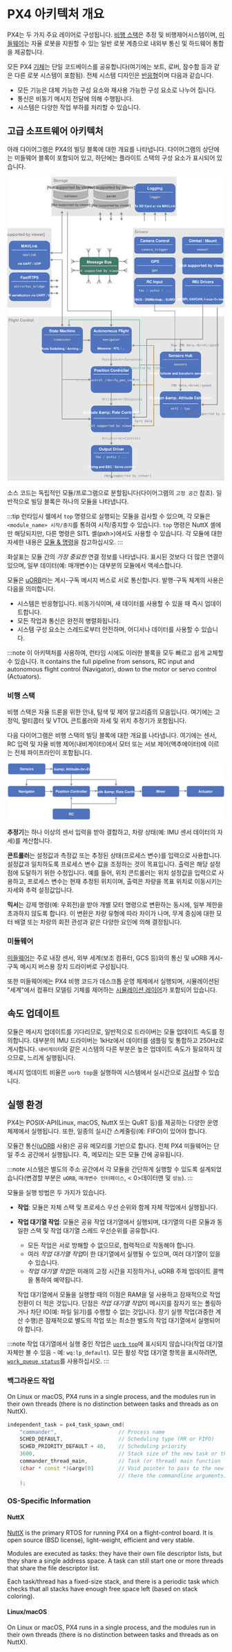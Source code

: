 # PX4 아키텍처 개요

PX4는 두 가지 주요 레이어로 구성됩니다. [비행 스택](#flight-stack)은 추정 및 비행제어시스템이며, [미들웨어](#middleware)는 자율 로봇을 지원할 수 있는 일반 로봇 계층으로 내외부 통신 및 하드웨어 통합을 제공합니다.

모든 PX4 [기체](../airframes/README.md)는 단일 코드베이스를 공유합니다(여기에는 보트, 로버, 잠수함 등과 같은 다른 로봇 시스템이 포함됨). 전체 시스템 디자인은 [반응형](http://www.reactivemanifesto.org)이며 다음과 같습니다.

- 모든 기능은 대체 가능한 구성 요소와 재사용 가능한 구성 요소로 나누어 집니다.
- 통신은 비동기 메시지 전달에 의해 수행됩니다.
- 시스템은 다양한 작업 부하를 처리할 수 있습니다.

<a id="architecture"></a>

## 고급 소프트웨어 아키텍처

아래 다이어그램은 PX4의 빌딩 블록에 대한 개요를 나타냅니다. 다이어그램의 상단에는 미들웨어 블록이 포함되어 있고, 하단에는 플라이트 스택의 구성 요소가 표시되어 있습니다.

![PX4 Architecture](../../assets/diagrams/PX4_Architecture.svg)


<!-- This diagram can be updated from 
[here](https://drive.google.com/file/d/0B1TDW9ajamYkaGx3R0xGb1NaeU0/view?usp=sharing) 
and opened with draw.io Diagrams. You might need to request access if you
don't have a px4.io Google account.
Caution: it can happen that after exporting some of the arrows are wrong. In
that case zoom into the graph until the arrows are correct, and then export
again. -->

소스 코드는 독립적인 모듈/프로그램으로 분할됩니다(다이어그램의 `고정 공간` 참조). 일반적으로 빌딩 블록은 하나의 모듈을 나타냅니다.

:::tip
런타임시 쉘에서 `top` 명령으로 실행되는 모듈을 검사할 수 있으며, 각 모듈은 `<module_name> 시작/중지`를 통하여 시작/중지할 수 있습니다. `top` 명령은 NuttX 셸에만 해당되지만, 다른 명령은 SITL 셸(pxh>)에서도 사용할 수 있습니다. 각 모듈에 대한 자세한 내용은 [모듈 & 명령](../modules/modules_main.md)을 참고하십시오.
:::

화살표는 모듈 간의 *가장 중요한* 연결 정보를 나타냅니다. 표시된 것보다 더 많은 연결이 있으며, 일부 데이터(예: 매개변수)는 대부분의 모듈에서 액세스합니다.

모듈은 [uORB](../middleware/uorb.md)라는 게시-구독 메시지 버스로 서로 통신합니다. 발행-구독 체계의 사용은 다음을 의미합니다.

- 시스템은 반응형입니다. 비동기식이며, 새 데이터를 사용할 수 있을 때 즉시 업데이트합니다.
- 모든 작업과 통신은 완전히 병렬화됩니다.
- 시스템 구성 요소는 스레드로부터 안전하며, 어디서나 데이터를 사용할 수 있습니다.

:::note
이 아키텍처를 사용하여, 런타임 시에도 이러한 블록을 모두 빠르고 쉽게 교체할 수 있습니다. It contains the full pipeline from sensors, RC input and autonomous flight control (Navigator), down to the motor or servo control (Actuators).


### 비행 스택

비행 스택은 자율 드론을 위한 안내, 탐색 및 제어 알고리즘의 모음입니다. 여기에는 고정익, 멀티콥터 및 VTOL 콘트롤러와 자세 및 위치 추정기가 포함됩니다.

다음 다이어그램은 비행 스택의 빌딩 블록에 대한 개요를 나타냅니다. 여기에는 센서, RC 입력 및 자율 비행 제어(내비게이터)에서 모터 또는 서보 제어(액추에이터)에 이르는 전체 파이프라인이 포함됩니다.

![PX4 High-Level Flight Stack](../../assets/diagrams/PX4_High-Level_Flight-Stack.svg) <!-- This diagram can be updated from 
[here](https://drive.google.com/a/px4.io/file/d/15J0eCL77fHbItA249epT3i2iOx4VwJGI/view?usp=sharing) 
and opened with draw.io Diagrams. You might need to request access if you
don't have a px4.io Google account.
Caution: it can happen that after exporting some of the arrows are wrong. In
that case zoom into the graph until the arrows are correct, and then export
again. -->

**추정기**는 하나 이상의 센서 입력을 받아 결합하고, 차량 상태(예: IMU 센서 데이터의 자세)를 계산합니다.

**콘트롤러**는 설정값과 측정값 또는 추정된 상태(프로세스 변수)를 입력으로 사용합니다. 설정값과 일치하도록 프로세스 변수 값을 조정하는 것이 목표입니다. 출력은 해당 설정점에 도달하기 위한 수정입니다. 예를 들어, 위치 콘트롤러는 위치 설정값을 입력으로 사용하고, 프로세스 변수는 현재 추정된 위치이며, 출력은 차량을 목표 위치로 이동시키는 자세와 추력 설정값입니다.

**믹서**는 강제 명령(예: 우회전)을 받아 개별 모터 명령으로 변환하는 동시에, 일부 제한을 초과하지 않도록 합니다. 이 변환은 차량 유형에 따라 차이가 나며, 무게 중심에 대한 모터 배열 또는 차량의 회전 관성과 같은 다양한 요인에 의해 결정됩니다.

<a id="middleware"></a>

### 미들웨어

[미들웨어](../middleware/README.md)는 주로 내장 센서, 외부 세계(보조 컴퓨터, GCS 등)와의 통신 및 uORB 게시-구독 메시지 버스용 장치 드라이버로 구성됩니다.

또한 미들웨어에는 PX4 비행 코드가 데스크톱 운영 체제에서 실행되며, 시뮬레이션된 "세계"에서 컴퓨터 모델링 기체를 제어하는 [시뮬레이션 레이어](../simulation/README.md)가 포함되어 있습니다.


## 속도 업데이트

모듈은 메시지 업데이트를 기다리므로, 일반적으로 드라이버는 모듈 업데이트 속도를 정의합니다. 대부분의 IMU 드라이버는 1kHz에서 데이터를 샘플링 및 통합하고 250Hz로 게시합니다. `내비게이터`와 같은 시스템의 다른 부분은 높은 업데이트 속도가 필요하지 않으므로, 느리게 실행됩니다.

메시지 업데이트 비율은 `uorb top`을 실행하여 시스템에서 실시간으로 [검사](../middleware/uorb.md)할 수 있습니다.

<a id="runtime-environment"></a>

## 실행 환경

PX4는 POSIX-API(Linux, macOS, NuttX 또는 QuRT 등)를 제공하는 다양한 운영 체제에서 실행됩니다. 또한, 일종의 실시간 스케줄링(예: FIFO)이 있어야 합니다.

모듈간 통신([uORB](../middleware/uorb.md) 사용)은 공유 메모리를 기반으로 합니다. 전체 PX4 미들웨어는 단일 주소 공간에서 실행됩니다. 즉, 메모리는 모든 모듈 간에 공유됩니다.

:::note
시스템은 별도의 주소 공간에서 각 모듈을 간단하게 실행할 수 있도록 설계되었습니다(변경할 부분은 `uORB`, `매개변수 인터페이스`, < 0>데이터맨</code> 및 `성능`).
:::

모듈을 실행 방법은 두 가지가 있습니다.
- **작업**: 모듈은 자체 스택 및 프로세스 우선 순위와 함께 자체 작업에서 실행됩니다.
- **작업 대기열 작업**: 모듈은 공유 작업 대기열에서 실행되며, 대기열의 다른 모듈과 동일한 스택 및 작업 대기열 스레드 우선순위를 공유합니다.
  - 모든 작업은 서로 방해할 수 없으므로, 협력적으로 작동해야 합니다.
  - 여러 *작업 대기열 작업*이 한 대기열에서 실행될 수 있으며, 여러 대기열이 있을 수 있습니다.
  - *작업 대기열 작업*은 미래의 고정 시간을 지정하거나, uORB 주제 업데이트 콜백을 통하여 예약됩니다.

  작업 대기열에서 모듈을 실행할 때의 이점은 RAM을 덜 사용하고 잠재적으로 작업 전환이 더 적은 것입니다. 단점은 *작업 대기열 작업*이 메시지를 잠자기 또는 폴링하거나 차단 IO(예: 파일 읽기)를 수행할 수 없는 것입니다. 장기 실행 작업(과중한 계산 수행)은 잠재적으로 별도의 작업 또는 최소한 별도의 작업 대기열에서 실행되어야 합니다.

:::note
작업 대기열에서 실행 중인 작업은 [`uorb top`](../modules/modules_communication.md#uorb)에 표시되지 않습니다(작업 대기열 자체만 볼 수 있음 - 예: `wq:lp_default`). 모든 활성 작업 대기열 항목을 표시하려면, [`work_queue status`](../modules/modules_system.md#work-queue)를 사용하십시오.
:::

### 백그라운드 작업

On Linux or macOS, PX4 runs in a single process, and the modules run in their own threads (there is no distinction between tasks and threads as on NuttX).

```cpp
independent_task = px4_task_spawn_cmd(
    "commander",                    // Process name
    SCHED_DEFAULT,                  // Scheduling type (RR or FIFO)
    SCHED_PRIORITY_DEFAULT + 40,    // Scheduling priority
    3600,                           // Stack size of the new task or thread
    commander_thread_main,          // Task (or thread) main function
    (char * const *)&argv[0]        // Void pointer to pass to the new task
                                    // (here the commandline arguments).
    );
```


### OS-Specific Information

#### NuttX

[NuttX](https://nuttx.apache.org//) is the primary RTOS for running PX4 on a flight-control board. It is open source (BSD license), light-weight, efficient and very stable.

Modules are executed as tasks: they have their own file descriptor lists, but they share a single address space. A task can still start one or more threads that share the file descriptor list.

Each task/thread has a fixed-size stack, and there is a periodic task which checks that all stacks have enough free space left (based on stack coloring).


#### Linux/macOS

On Linux or macOS, PX4 runs in a single process, and the modules run in their own threads (there is no distinction between tasks and threads as on NuttX).
